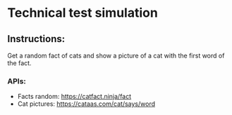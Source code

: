 # Technical test simulation 
## Instructions: 
Get a random fact of cats and show a picture of a cat with the first word of the fact.

### APIs: 
- Facts random: https://catfact.ninja/fact
- Cat pictures: https://cataas.com/cat/says/word
